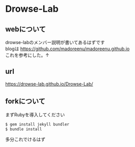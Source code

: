 # Drowse-Lab
## webについて
drowse-labのメンバー説明が書いてあるはずです  
blogは
https://github.com/madoreenu/madoreenu.github.io  
これを参考にした。↑  
## url
https://drowse-lab.github.io/Drowse-Lab/
## forkについて
まずRubyを導入してください
```txt
$ gem install jekyll bundler
$ bundle install
```
多分これでけるはず
